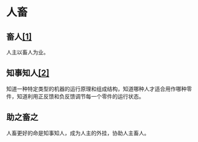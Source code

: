 # 人畜

## 畜人[[1]](./appendices/道德经.md)

人主以畜人为业。

## 知事知人[[2]](./appendices/长短经·大体篇.md)

知道一种特定类型的机器的运行原理和组成结构，知道哪种人才适合用作哪种零件，知道利用正反馈和负反馈调节每一个零件的运行状态。

## 助之畜之

人畜更好的命是知事知人，成为人主的外挂，协助人主畜人。
